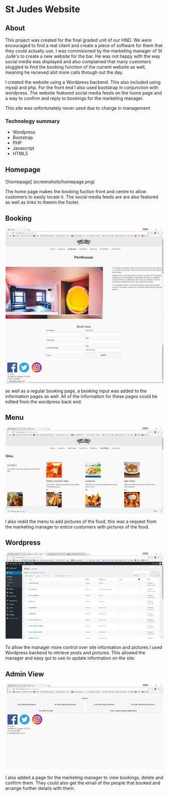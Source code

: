 # St Judes Website

## About
This project was created for the final graded unit of our HND. We were encouraged to find a real client and create a piece of software for them that they could actually use. I was commisioned by the marketing manager of St Jude's to create a new website for the bar. He was not happy with the way social media was displayed and also complained that many customers stuggled to find the booking function of the current website as well, meaning he recieved alot more calls through out the day.

I created the website using a Wordpress backend. This also included using mysql and php. For the front end I also used bootstrap in conjunction with wordpress. The website featured social media feeds on the home page and a way to confirm and reply to bookings for the marketing manager. 

This site was unfortunately never used due to change in management


### Technology summary
* Wordpress
* Bootstrap
* PHP
* Javascript
* HTML5

## Homepage

![homepage] (screenshots/homepage.png)
  
The home page makes the booking fuction front and centre to allow customers to easily locate it. The social media feeds are are also featured as well as links to themin the footer.

## Booking
![booking](screenshots/booking.png)

as well as a regular booking page, a booking input was added to the information pages as well. All of the information for these pages could be edited from the wordpress back end.

## Menu
![menu](screenshots/Menu.png)

I also redid the menu to add pictures of the food, this was a request from the marketing manager to entice customers with pictures of the food.

## Wordpress
![wordpres](screenshots/wordpress.png)

To allow the manager more control over site information and pictures I used Wordpress backend to retrieve posts and pictures. This allowed the manager and easy gui to use to update information on the site.

## Admin View
![admin view](screenshots/admin-view.png)

I also added a page for the marketing manager to view bookings, delete and confirm them. They could also get the email of the people that booked and arrange further details with them.